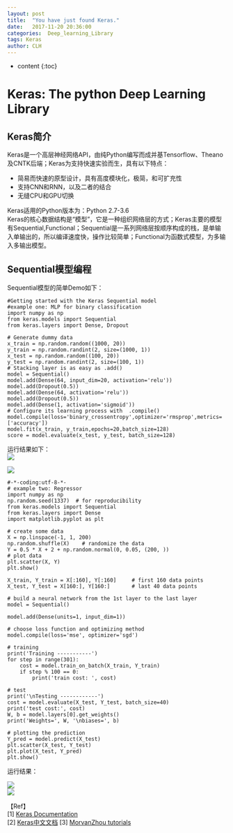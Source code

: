 ```yaml
---
layout: post
title:  "You have just found Keras."
date:   2017-11-20 20:36:00
categories:  Deep_learning_Library
tags: Keras
author: CLH
---
```


* content
{:toc}

# Keras: The python Deep Learning Library #

## Keras简介 ##
Keras是一个高层神经网络API，由纯Python编写而成并基Tensorflow、Theano及CNTK后端；Keras为支持快速实验而生，具有以下特点：     

- 简易而快速的原型设计，具有高度模块化，极简，和可扩充性
- 支持CNN和RNN，以及二者的结合
- 无缝CPU和GPU切换

Keras适用的Python版本为：Python 2.7-3.6    
Keras的核心数据结构是“模型”，它是一种组织网络层的方式；Keras主要的模型有Sequential,Functional；Sequential是一系列网络层按顺序构成的栈，是单输入单输出的，所以编译速度快，操作比较简单；Functional为函数式模型，为多输入多输出模型。    


## Sequential模型编程 ##
Sequential模型的简单Demo如下：     

	#Getting started with the Keras Sequential model
    #example one: MLP for binary classification
	import numpy as np
	from keras.models import Sequential
	from keras.layers import Dense, Dropout
	
	# Generate dummy data
	x_train = np.random.random((1000, 20))
	y_train = np.random.randint(2, size=(1000, 1))
	x_test = np.random.random((100, 20))
	y_test = np.random.randint(2, size=(100, 1))
	# Stacking layer is as easy as .add()
	model = Sequential()
	model.add(Dense(64, input_dim=20, activation='relu'))
	model.add(Dropout(0.5))
	model.add(Dense(64, activation='relu'))
	model.add(Dropout(0.5))
	model.add(Dense(1, activation='sigmoid'))
	# Configure its learning process with  .compile()
	model.compile(loss='binary_crossentropy',optimizer='rmsprop',metrics=['accuracy'])
	model.fit(x_train, y_train,epochs=20,batch_size=128)
	score = model.evaluate(x_test, y_test, batch_size=128) 

运行结果如下：    
![](https://i.imgur.com/r7Swqh1.png)    

![](https://i.imgur.com/lYu2izf.png)    

	#-*-coding:utf-8-*-	
	# example two: Regressor 
	import numpy as np
	np.random.seed(1337)  # for reproducibility
	from keras.models import Sequential
	from keras.layers import Dense
	import matplotlib.pyplot as plt
	
	# create some data
	X = np.linspace(-1, 1, 200)
	np.random.shuffle(X)    # randomize the data
	Y = 0.5 * X + 2 + np.random.normal(0, 0.05, (200, ))
	# plot data
	plt.scatter(X, Y)
	plt.show()
	
	X_train, Y_train = X[:160], Y[:160]     # first 160 data points
	X_test, Y_test = X[160:], Y[160:]       # last 40 data points
	
	# build a neural network from the 1st layer to the last layer
	model = Sequential()
	
	model.add(Dense(units=1, input_dim=1)) 
	
	# choose loss function and optimizing method
	model.compile(loss='mse', optimizer='sgd')
	
	# training
	print('Training -----------')
	for step in range(301):
	    cost = model.train_on_batch(X_train, Y_train)
	    if step % 100 == 0:
	        print('train cost: ', cost)
	
	# test
	print('\nTesting ------------')
	cost = model.evaluate(X_test, Y_test, batch_size=40)
	print('test cost:', cost)
	W, b = model.layers[0].get_weights()
	print('Weights=', W, '\nbiases=', b)
	
	# plotting the prediction
	Y_pred = model.predict(X_test)
	plt.scatter(X_test, Y_test)
	plt.plot(X_test, Y_pred)
	plt.show()

运行结果：    

![](https://i.imgur.com/37dMXdm.png)    
![](https://i.imgur.com/6AH10r4.png)    

【Ref】  
[1] [Keras Documentation](https://keras.io/)      
[2] [Keras中文文档](http://keras-cn.readthedocs.io/en/latest/)
[3] [MorvanZhou tutorials](https://github.com/MorvanZhou/tutorials/blob/master/kerasTUT/4-regressor_example.py)
